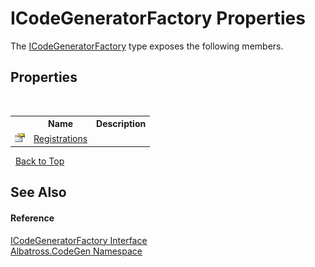 # ICodeGeneratorFactory Properties
 

The <a href="T_Albatross_CodeGen_ICodeGeneratorFactory.md">ICodeGeneratorFactory</a> type exposes the following members.


## Properties
&nbsp;<table><tr><th></th><th>Name</th><th>Description</th></tr><tr><td>![Public property](media/pubproperty.gif "Public property")</td><td><a href="P_Albatross_CodeGen_ICodeGeneratorFactory_Registrations.md">Registrations</a></td><td /></tr></table>&nbsp;
<a href="#icodegeneratorfactory-properties">Back to Top</a>

## See Also


#### Reference
<a href="T_Albatross_CodeGen_ICodeGeneratorFactory.md">ICodeGeneratorFactory Interface</a><br /><a href="N_Albatross_CodeGen.md">Albatross.CodeGen Namespace</a><br />